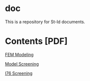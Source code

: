 # doc

This is a repository for St-Id documents.

# Contents [PDF]

[FEM Modeling](https://johndevitis.github.io/doc/FEMscreening/FEM_Modeling.pdf)

[Model Screening](https://johndevitis.github.io/doc/FEMscreening/ModelScreening.pdf)

[I76 Screening](https://johndevitis.github.com/doc/I76Screening/ModelChanges.pdf)

